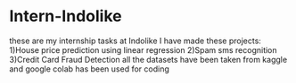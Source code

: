# Intern-Indolike
these are my internship tasks at Indolike
I have made these projects:
1)House price prediction using linear regression
2)Spam sms recognition
3)Credit Card Fraud Detection
all the datasets have been taken from kaggle and google colab has been used for coding
